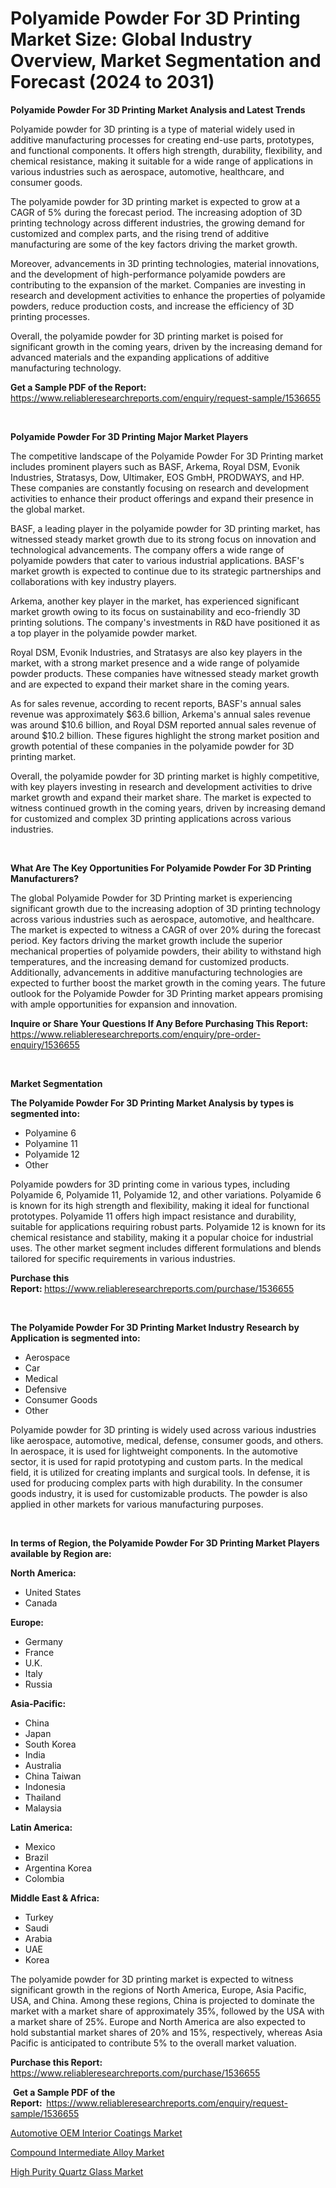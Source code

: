 <p><h1>Polyamide Powder For 3D Printing Market Size: Global Industry Overview, Market Segmentation and Forecast (2024 to 2031)</h1></p><p><strong>Polyamide Powder For 3D Printing Market Analysis and Latest Trends</strong></p>
<p><p>Polyamide powder for 3D printing is a type of material widely used in additive manufacturing processes for creating end-use parts, prototypes, and functional components. It offers high strength, durability, flexibility, and chemical resistance, making it suitable for a wide range of applications in various industries such as aerospace, automotive, healthcare, and consumer goods.</p><p>The polyamide powder for 3D printing market is expected to grow at a CAGR of 5% during the forecast period. The increasing adoption of 3D printing technology across different industries, the growing demand for customized and complex parts, and the rising trend of additive manufacturing are some of the key factors driving the market growth.</p><p>Moreover, advancements in 3D printing technologies, material innovations, and the development of high-performance polyamide powders are contributing to the expansion of the market. Companies are investing in research and development activities to enhance the properties of polyamide powders, reduce production costs, and increase the efficiency of 3D printing processes.</p><p>Overall, the polyamide powder for 3D printing market is poised for significant growth in the coming years, driven by the increasing demand for advanced materials and the expanding applications of additive manufacturing technology.</p></p>
<p><strong>Get a Sample PDF of the Report:&nbsp;</strong> <a href="https://www.reliableresearchreports.com/enquiry/request-sample/1536655">https://www.reliableresearchreports.com/enquiry/request-sample/1536655</a></p>
<p>&nbsp;</p>
<p><strong>Polyamide Powder For 3D Printing Major Market Players</strong></p>
<p><p>The competitive landscape of the Polyamide Powder For 3D Printing market includes prominent players such as BASF, Arkema, Royal DSM, Evonik Industries, Stratasys, Dow, Ultimaker, EOS GmbH, PRODWAYS, and HP. These companies are constantly focusing on research and development activities to enhance their product offerings and expand their presence in the global market.</p><p>BASF, a leading player in the polyamide powder for 3D printing market, has witnessed steady market growth due to its strong focus on innovation and technological advancements. The company offers a wide range of polyamide powders that cater to various industrial applications. BASF's market growth is expected to continue due to its strategic partnerships and collaborations with key industry players.</p><p>Arkema, another key player in the market, has experienced significant market growth owing to its focus on sustainability and eco-friendly 3D printing solutions. The company's investments in R&D have positioned it as a top player in the polyamide powder market.</p><p>Royal DSM, Evonik Industries, and Stratasys are also key players in the market, with a strong market presence and a wide range of polyamide powder products. These companies have witnessed steady market growth and are expected to expand their market share in the coming years.</p><p>As for sales revenue, according to recent reports, BASF's annual sales revenue was approximately $63.6 billion, Arkema's annual sales revenue was around $10.6 billion, and Royal DSM reported annual sales revenue of around $10.2 billion. These figures highlight the strong market position and growth potential of these companies in the polyamide powder for 3D printing market.</p><p>Overall, the polyamide powder for 3D printing market is highly competitive, with key players investing in research and development activities to drive market growth and expand their market share. The market is expected to witness continued growth in the coming years, driven by increasing demand for customized and complex 3D printing applications across various industries.</p></p>
<p>&nbsp;</p>
<p><strong>What Are The Key Opportunities For Polyamide Powder For 3D Printing Manufacturers?</strong></p>
<p><p>The global Polyamide Powder for 3D Printing market is experiencing significant growth due to the increasing adoption of 3D printing technology across various industries such as aerospace, automotive, and healthcare. The market is expected to witness a CAGR of over 20% during the forecast period. Key factors driving the market growth include the superior mechanical properties of polyamide powders, their ability to withstand high temperatures, and the increasing demand for customized products. Additionally, advancements in additive manufacturing technologies are expected to further boost the market growth in the coming years. The future outlook for the Polyamide Powder for 3D Printing market appears promising with ample opportunities for expansion and innovation.</p></p>
<p><strong>Inquire or Share Your Questions If Any Before Purchasing This Report:</strong> <a href="https://www.reliableresearchreports.com/enquiry/pre-order-enquiry/1536655">https://www.reliableresearchreports.com/enquiry/pre-order-enquiry/1536655</a></p>
<p>&nbsp;</p>
<p><strong>Market Segmentation</strong></p>
<p><strong>The Polyamide Powder For 3D Printing Market Analysis by types is segmented into:</strong></p>
<p><ul><li>Polyamine 6</li><li>Polyamine 11</li><li>Polyamide 12</li><li>Other</li></ul></p>
<p><p>Polyamide powders for 3D printing come in various types, including Polyamide 6, Polyamide 11, Polyamide 12, and other variations. Polyamide 6 is known for its high strength and flexibility, making it ideal for functional prototypes. Polyamide 11 offers high impact resistance and durability, suitable for applications requiring robust parts. Polyamide 12 is known for its chemical resistance and stability, making it a popular choice for industrial uses. The other market segment includes different formulations and blends tailored for specific requirements in various industries.</p></p>
<p><strong>Purchase this Report:&nbsp;</strong><a href="https://www.reliableresearchreports.com/purchase/1536655">https://www.reliableresearchreports.com/purchase/1536655</a></p>
<p>&nbsp;</p>
<p><strong>The Polyamide Powder For 3D Printing Market Industry Research by Application is segmented into:</strong></p>
<p><ul><li>Aerospace</li><li>Car</li><li>Medical</li><li>Defensive</li><li>Consumer Goods</li><li>Other</li></ul></p>
<p><p>Polyamide powder for 3D printing is widely used across various industries like aerospace, automotive, medical, defense, consumer goods, and others. In aerospace, it is used for lightweight components. In the automotive sector, it is used for rapid prototyping and custom parts. In the medical field, it is utilized for creating implants and surgical tools. In defense, it is used for producing complex parts with high durability. In the consumer goods industry, it is used for customizable products. The powder is also applied in other markets for various manufacturing purposes.</p></p>
<p>&nbsp;</p>
<p><strong>In terms of Region, the Polyamide Powder For 3D Printing Market Players available by Region are:</strong></p>
<p>
    <p> <strong> North America: </strong>
        <ul>
            <li>United States</li>
            <li>Canada</li>
        </ul>
        </p> 
    <p> <strong> Europe: </strong>
        <ul>
            <li>Germany</li>
            <li>France</li>
            <li>U.K.</li>
            <li>Italy</li>
            <li>Russia</li>
        </ul>
        </p> 
    <p> <strong> Asia-Pacific: </strong>
        <ul>
            <li>China</li>
            <li>Japan</li>
            <li>South Korea</li>
            <li>India</li>
            <li>Australia</li>
            <li>China Taiwan</li>
            <li>Indonesia</li>
            <li>Thailand</li>
            <li>Malaysia</li>
        </ul>
        </p> 
    <p> <strong> Latin America: </strong>
        <ul>
            <li>Mexico</li>
            <li>Brazil</li>
            <li>Argentina Korea</li>
            <li>Colombia</li>
        </ul>
        </p> 
    <p> <strong> Middle East & Africa: </strong>
        <ul>
            <li>Turkey</li>
            <li>Saudi</li>
            <li>Arabia</li>
            <li>UAE</li>
            <li>Korea</li>
        </ul>
    </p>
    </p>
<p><p>The polyamide powder for 3D printing market is expected to witness significant growth in the regions of North America, Europe, Asia Pacific, USA, and China. Among these regions, China is projected to dominate the market with a market share of approximately 35%, followed by the USA with a market share of 25%. Europe and North America are also expected to hold substantial market shares of 20% and 15%, respectively, whereas Asia Pacific is anticipated to contribute 5% to the overall market valuation.</p></p>
<p><strong>Purchase this Report: </strong><a href="https://www.reliableresearchreports.com/purchase/1536655">https://www.reliableresearchreports.com/purchase/1536655</a></p>
<p>&nbsp;<strong>Get a Sample PDF of the Report:&nbsp;&nbsp;</strong><a href="https://www.reliableresearchreports.com/enquiry/request-sample/1536655">https://www.reliableresearchreports.com/enquiry/request-sample/1536655</a></p>
<p><strong></strong></p>
<p><p><a href="https://github.com/kosella/Market-Research-Report-List-2/blob/main/automotive-oem-interior-coatings-market.md">Automotive OEM Interior Coatings Market</a></p><p><a href="https://github.com/kufem1/Market-Research-Report-List-1/blob/main/compound-intermediate-alloy-market.md">Compound Intermediate Alloy Market</a></p><p><a href="https://github.com/nathandecarvalho/Market-Research-Report-List-2/blob/main/high-purity-quartz-glass-market.md">High Purity Quartz Glass Market</a></p></p>